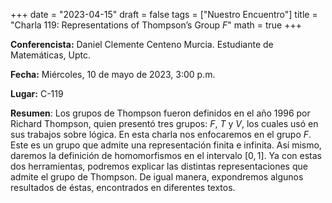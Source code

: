 +++
date  = "2023-04-15"
draft = false
tags  = ["Nuestro Encuentro"]
title = "Charla 119: Representations of Thompson’s Group *F*"
math  = true
+++


**Conferencista:**  Daniel Clemente Centeno Murcia. Estudiante de Matemáticas, Uptc.

**Fecha:** Miércoles, 10 de mayo de 2023, 3:00 p.m.

**Lugar:** C-119

**Resumen**: Los grupos de Thompson fueron definidos en el año 1996 por Richard Thompson, quien presentó tres grupos: *F*, *T* y *V*, los cuales usó en sus trabajos sobre lógica. En esta charla nos enfocaremos en el grupo *F*. Este es un grupo que admite una representación finita e infinita. Así mismo, daremos la definición de homomorfismos en el intervalo $[0,1]$. Ya con estas dos herramientas, podremos explicar las distintas representaciones que admite el grupo de Thompson. De igual manera, expondremos algunos resultados de éstas, encontrados en diferentes textos. 
